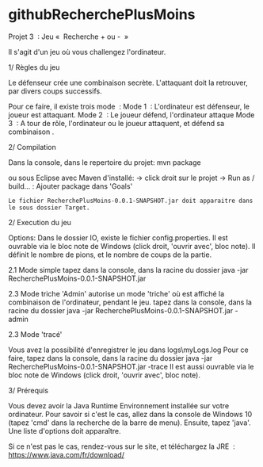 # githubRecherchePlusMoins

Projet 3  : Jeu «  Recherche + ou -  »



Il s'agit d'un jeu où vous challengez l'ordinateur.

1/ Règles du jeu

Le défenseur crée une combinaison secrète.
L'attaquant doit la retrouver, par divers coups successifs.

Pour ce faire, il existe trois mode  :
Mode 1  : L'ordinateur est défenseur, le joueur est attaquant.
Mode 2  : Le joueur défend, l'ordinateur attaque
Mode 3  : A tour de rôle, l'ordinateur ou le joueur attaquent, et défend sa combinaison .

2/ Compilation

   Dans la console, dans le repertoire du projet:
   mvn package

   ou sous Eclipse avec Maven d'installé:
   -> click droit sur le projet
   -> Run as / build... : Ajouter package dans 'Goals'

	Le fichier RecherchePlusMoins-0.0.1-SNAPSHOT.jar doit apparaitre dans le sous dossier Target.

2/ Execution du jeu

   Options:
   Dans le dossier IO, existe le fichier config.properties.
   Il est ouvrable via le bloc note de Windows (click droit, 'ouvrir avec', bloc note).
   Il définit le nombre de pions, et le nombre de coups de la partie.


   2.1 Mode simple
   tapez dans la console, dans la racine du dossier
	java -jar RecherchePlusMoins-0.0.1-SNAPSHOT.jar


   2.3 Mode triche
   'Admin' autorise un mode 'triche' où est affiché la combinaison de l'ordinateur, pendant le jeu.
   tapez dans la console, dans la racine du dossier
	java -jar RecherchePlusMoins-0.0.1-SNAPSHOT.jar -admin



2.3 Mode 'tracé'

   Vous avez la possibilité d'enregistrer le jeu dans logs\myLogs.log 
   Pour ce faire, tapez dans la console, dans la racine du dossier
   java -jar RecherchePlusMoins-0.0.1-SNAPSHOT.jar -trace
   Il est aussi ouvrable via le bloc note de Windows (click droit, 'ouvrir avec', bloc note).

3/ Prérequis

   Vous devez avoir la Java Runtime Environnement installée sur votre ordinateur.
   Pour savoir si c'est le cas, allez dans la console de Windows 10 (tapez 'cmd' dans la recherche de la barre de menu). 
   Ensuite, tapez 'java'. Une liste d'options doit apparaître.

   Si ce n'est pas le cas, rendez-vous sur le site, et téléchargez la JRE  :
	https://www.java.com/fr/download/








